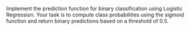 Implement the prediction function for binary classification using Logistic Regression. Your task is to compute class probabilities using the sigmoid function and return binary predictions based on a threshold of 0.5.

